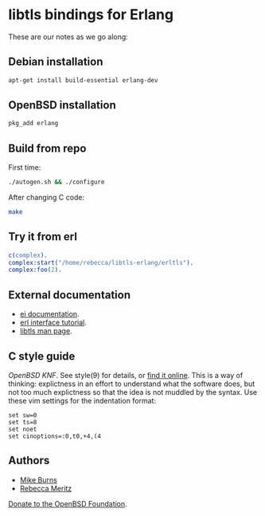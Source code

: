 libtls bindings for Erlang
==========================

These are our notes as we go along:

Debian installation
-------------------

```sh
apt-get install build-essential erlang-dev
```

OpenBSD installation
--------------------

```sh
pkg_add erlang
```

Build from repo
---------------

First time:

```sh
./autogen.sh && ./configure
```

After changing C code:

```sh
make
```

Try it from erl
---------------

```erlang
c(complex).
complex:start("/home/rebecca/libtls-erlang/erltls").
complex:foo(2).
```

External documentation
----------------------

* [ei documentation][].
* [erl interface tutorial][].
* [libtls man page][].

[ei documentation]: http://erlang.org/doc/man/ei.html
[erl interface tutorial]: http://erlang.org/doc/tutorial/erl_interface.html
[libtls man page]: http://www.openbsd.org/cgi-bin/man.cgi/OpenBSD-current/man3/tls_accept_socket.3

C style guide
-------------

*OpenBSD KNF*. See style(9) for details, or [find it online][openbsd-knf]. This
is a way of thinking: explictness in an effort to understand what the software
does, but not too much explictness so that the idea is not muddled by the
syntax. Use these vim settings for the indentation format:

    set sw=0
    set ts=8
    set noet
    set cinoptions=:0,t0,+4,(4

[openbsd-knf]: http://www.openbsd.org/cgi-bin/man.cgi/OpenBSD-current/man9/style.9

Authors
-------

* [Mike Burns](https://mike-burns.com)
* [Rebecca Meritz](http://rebecca.meritz.com/)

[Donate to the OpenBSD Foundation](http://www.openbsdfoundation.org/donations.html).
